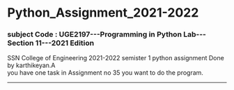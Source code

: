 # Python_Assignment_2021-2022
### subject Code : UGE2197---Programming in Python Lab---Section 11---2021 Edition
SSN College of Engineering 2021-2022 semister 1 python assignment Done by karthikeyan.A<br>
you have one task in Assignment no 35 you want to do the program.

-----
